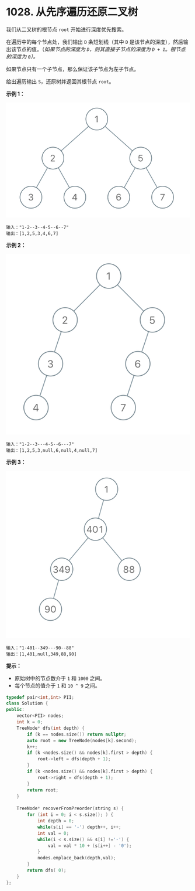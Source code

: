 # 1028. 从先序遍历还原二叉树

我们从二叉树的根节点 `root` 开始进行深度优先搜索。

在遍历中的每个节点处，我们输出 `D` 条短划线（其中 `D` 是该节点的深度），然后输出该节点的值。（_如果节点的深度为 `D`，则其直接子节点的深度为 `D + 1`。根节点的深度为 `0`）。_

如果节点只有一个子节点，那么保证该子节点为左子节点。

给出遍历输出 `S`，还原树并返回其根节点 `root`。

&#x20;

**示例 1：**

****![](<../../.gitbook/assets/image (10).png>)****

```
输入："1-2--3--4-5--6--7"
输出：[1,2,5,3,4,6,7]
```

**示例 2：**

****![](<../../.gitbook/assets/image (15).png>)****

```
输入："1-2--3---4-5--6---7"
输出：[1,2,5,3,null,6,null,4,null,7]
```

**示例 3：**

****![](<../../.gitbook/assets/image (7).png>)****

```
输入："1-401--349---90--88"
输出：[1,401,null,349,88,90]
```

&#x20;

**提示：**

* 原始树中的节点数介于 `1` 和 `1000` 之间。
* 每个节点的值介于 `1` 和 `10 ^ 9` 之间。

```cpp
typedef pair<int,int> PII;
class Solution {
public:
    vector<PII> nodes; 
    int k = 0; 
    TreeNode* dfs(int depth) {
        if (k == nodes.size()) return nullptr;
        auto root = new TreeNode(nodes[k].second);
        k++;
        if (k <nodes.size() && nodes[k].first > depth) {
            root->left = dfs(depth + 1);
        } 
        if (k <nodes.size() && nodes[k].first > depth) {
            root->right = dfs(depth + 1);
        }
        return root;
    }  
    
    TreeNode* recoverFromPreorder(string s) {
        for (int i = 0; i < s.size(); ) {
            int depth = 0;
            while(s[i] == '-') depth++, i++;
            int val = 0;
            while(i < s.size() && s[i] !='-') {
                val = val * 10 + (s[i++] - '0');
            }
            nodes.emplace_back(depth,val);
        }
        return dfs( 0);
    }
};
```
